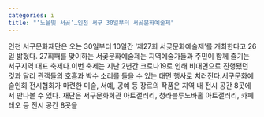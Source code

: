 ```yaml
---
categories: i
title: "‘노을빛 서곶’…인천 서구 30일부터 서곶문화예술제"
---
```

인천 서구문화재단은 오는 30일부터 10일간 ‘제27회 서곶문화예술제’를 개최한다고 26일 밝혔다. 27회째를 맞이하는 서곶문화예술제는 지역예술가들과 주민이 함께 즐기는 서구지역 대표 축제다.이번 축제는 지난 2년간 코로나19로 인해 비대면으로 진행됐던 것과 달리 관객들의 호흡과 박수 소리를 들을 수 있는 대면 행사로 치러진다.서구문화예술인회 전시협회가 마련한 미술, 서예, 공예 등 장르의 작품은 지역 내 전시 공간 8곳에서 만나볼 수 있다. 재단은 서구문화회관 아트갤러리, 청라블루노바홀 아트갤러리, 카페테오 등 전시 공간 8곳을 
